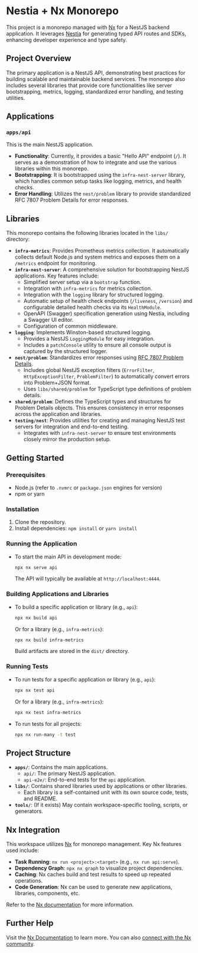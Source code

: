 # Nestia + Nx Monorepo

This project is a monorepo managed with [Nx](https://nx.dev/) for a NestJS backend application. It leverages [Nestia](https://nestia.io/) for generating typed API routes and SDKs, enhancing developer experience and type safety.

## Project Overview

The primary application is a NestJS API, demonstrating best practices for building scalable and maintainable backend services. The monorepo also includes several libraries that provide core functionalities like server bootstrapping, metrics, logging, standardized error handling, and testing utilities.

## Applications

### `apps/api`

This is the main NestJS application.
-   **Functionality**: Currently, it provides a basic "Hello API" endpoint (`/`). It serves as a demonstration of how to integrate and use the various libraries within this monorepo.
-   **Bootstrapping**: It is bootstrapped using the `infra-nest-server` library, which handles common setup tasks like logging, metrics, and health checks.
-   **Error Handling**: Utilizes the `nest/problem` library to provide standardized RFC 7807 Problem Details for error responses.

## Libraries

This monorepo contains the following libraries located in the `libs/` directory:

-   **`infra-metrics`**: Provides Prometheus metrics collection. It automatically collects default Node.js and system metrics and exposes them on a `/metrics` endpoint for monitoring.
-   **`infra-nest-server`**: A comprehensive solution for bootstrapping NestJS applications. Key features include:
    -   Simplified server setup via a `bootstrap` function.
    -   Integration with `infra-metrics` for metrics collection.
    -   Integration with the `logging` library for structured logging.
    -   Automatic setup of health check endpoints (`/liveness`, `/version`) and configurable detailed health checks via its `HealthModule`.
    -   OpenAPI (Swagger) specification generation using Nestia, including a Swagger UI editor.
    -   Configuration of common middleware.
-   **`logging`**: Implements Winston-based structured logging.
    -   Provides a NestJS `LoggingModule` for easy integration.
    -   Includes a `patchConsole` utility to ensure all console output is captured by the structured logger.
-   **`nest/problem`**: Standardizes error responses using [RFC 7807 Problem Details](https://tools.ietf.org/html/rfc7807).
    -   Includes global NestJS exception filters (`ErrorFilter`, `HttpExceptionFilter`, `ProblemFilter`) to automatically convert errors into Problem+JSON format.
    -   Uses `libs/shared/problem` for TypeScript type definitions of problem details.
-   **`shared/problem`**: Defines the TypeScript types and structures for Problem Details objects. This ensures consistency in error responses across the application and libraries.
-   **`testing/nest`**: Provides utilities for creating and managing NestJS test servers for integration and end-to-end testing.
    -   Integrates with `infra-nest-server` to ensure test environments closely mirror the production setup.

## Getting Started

### Prerequisites

-   Node.js (refer to `.nvmrc` or `package.json` engines for version)
-   npm or yarn

### Installation

1.  Clone the repository.
2.  Install dependencies: `npm install` or `yarn install`

### Running the Application

-   To start the main API in development mode:
    ```bash
    npx nx serve api
    ```
    The API will typically be available at `http://localhost:4444`.

### Building Applications and Libraries

-   To build a specific application or library (e.g., `api`):
    ```bash
    npx nx build api
    ```
    Or for a library (e.g., `infra-metrics`):
    ```bash
    npx nx build infra-metrics
    ```
    Build artifacts are stored in the `dist/` directory.

### Running Tests

-   To run tests for a specific application or library (e.g., `api`):
    ```bash
    npx nx test api
    ```
    Or for a library (e.g., `infra-metrics`):
    ```bash
    npx nx test infra-metrics
    ```
-   To run tests for all projects:
    ```bash
    npx nx run-many -t test
    ```

## Project Structure

-   **`apps/`**: Contains the main applications.
    -   `api/`: The primary NestJS application.
    -   `api-e2e/`: End-to-end tests for the `api` application.
-   **`libs/`**: Contains shared libraries used by applications or other libraries.
    -   Each library is a self-contained unit with its own source code, tests, and README.
-   **`tools/`**: (If it exists) May contain workspace-specific tooling, scripts, or generators.

## Nx Integration

This workspace utilizes [Nx](https://nx.dev) for monorepo management. Key Nx features used include:

-   **Task Running**: `nx run <project>:<target>` (e.g., `nx run api:serve`).
-   **Dependency Graph**: `npx nx graph` to visualize project dependencies.
-   **Caching**: Nx caches build and test results to speed up repeated operations.
-   **Code Generation**: Nx can be used to generate new applications, libraries, components, etc.

Refer to the [Nx documentation](https://nx.dev/getting-started/intro) for more information.

## Further Help

Visit the [Nx Documentation](https://nx.dev) to learn more.
You can also [connect with the Nx community](https://nx.dev/community).
